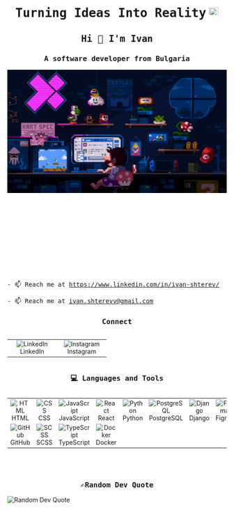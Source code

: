 <h1 align="center"><samp>Turning Ideas Into Reality</samp> <img src="https://github.com/mupezzuol/mupezzuol/blob/master/assets/earth.gif" width="22px" height="22px"> </h1>

<h2 align="center"><samp>Hi 👋 I'm Ivan</samp></h2>
<h3 align="center"><samp>A software developer from Bulgaria</samp> </h3>

<img align="center" alt="Coding" width="1000" src="https://raw.githubusercontent.com/sugith10/images/main/gif/mario-working.gif">

<div style="margin-bottom: 200px;"></div>

<samp>- 📫 Reach me at https://www.linkedin.com/in/ivan-shterev/</samp>

<samp>- 📫 Reach me at ivan.shterevv@gmail.com</samp>



<h3 align="center"><samp>Connect</samp></h3>
<div style="display: flex; align-items: flex-start; align: center">
<table align="center">
  <tr>
   <td align="center" width="100">
      <a href="https://www.linkedin.com/in/ivan-shterev/" target="_blank" style="text-decoration: none; color: inherit;">
        <img src="https://skillicons.dev/icons?i=linkedin" alt="LinkedIn" width="45" height="45" />
        <br>LinkedIn
      </a>
    </td>
    <td align="center" width="100">
      <a href="https://www.instagram.com/ivan_shterevv/" target="_blank" style="text-decoration: none; color: inherit;">
        <img src="https://skillicons.dev/icons?i=instagram" alt="Instagram" width="45" height="45" />
        <br>Instagram
      </a>
    </td>
  </tr>
</table>
<br><br>
</div>


<h3 align="center"><samp>💻 Languages and Tools</samp></h3>
<div style="display: flex; align-items: flex-start; align: center">
<table align="center">
  <tr>
    <td align="center" width="100">
      <img src="https://skillicons.dev/icons?i=html" alt="HTML" width="45" height="45" />
      <br>HTML
    </td>
    <td align="center" width="100">
      <img src="https://skillicons.dev/icons?i=css" alt="CSS" width="45" height="45" />
      <br>CSS
    </td>
    <td align="center" width="100">
      <img src="https://skillicons.dev/icons?i=javascript" alt="JavaScript" width="45" height="45" />
      <br>JavaScript
    </td>
    <td align="center" width="100">
      <img src="https://skillicons.dev/icons?i=react" alt="React" width="45" height="45" />
      <br>React
    </td>
    <td align="center" width="100">
      <img src="https://skillicons.dev/icons?i=python" alt="Python" width="45" height="45" />
      <br>Python
    </td>
    <td align="center" width="100">
      <img src="https://skillicons.dev/icons?i=postgresql" alt="PostgreSQL" width="45" height="45" />
      <br>PostgreSQL
    </td>
    <td align="center" width="100">
      <img src="https://skillicons.dev/icons?i=django" alt="Django" width="45" height="45" />
      <br>Django
    </td>
    <td align="center" width="100">
      <img src="https://skillicons.dev/icons?i=figma" alt="Figma" width="45" height="45" />
      <br>Figma
    </td>
  </tr>
  <tr>
    <td align="center" width="100">
      <img src="https://skillicons.dev/icons?i=github" alt="GitHub" width="45" height="45" />
      <br>GitHub
    </td>
    <td align="center" width="100">
      <img src="https://skillicons.dev/icons?i=sass" alt="SCSS" width="45" height="45" />
      <br>SCSS
    </td>
    <td align="center" width="100">
      <img src="https://skillicons.dev/icons?i=typescript" alt="TypeScript" width="45" height="45" />
      <br>TypeScript
    </td>
    <td align="center" width="100">
      <img src="https://skillicons.dev/icons?i=docker" alt="Docker" width="45" height="45" />
      <br>Docker
    </td>
  </tr>
</table>
<br><br>
</div>


<div style="margin-bottom: 60px; align: center;"></div>
<h3 align="center"><samp>✍️Random Dev Quote</samp></h3>
    <div>
      <img src="https://quotes-github-readme.vercel.app/api?type=horizontal&theme=vue" alt="Random Dev Quote" />
    </div>

